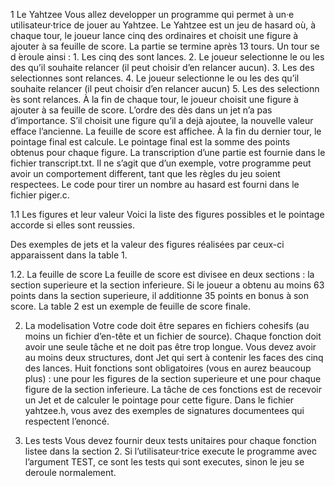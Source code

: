 1 Le Yahtzee
  Vous allez developper un programme qui permet à un·e utilisateur·trice de jouer au Yahtzee. Le Yahtzee est un jeu de hasard où, à chaque tour, le joueur lance cinq des ordinaires et choisit une figure à ajouter à sa feuille de score. La partie se termine après 13 tours.
Un tour se d ́eroule ainsi :
    1. Les cinq des sont lances.
    2. Le joueur selectionne le ou les des qu’il souhaite relancer (il peut choisir d’en relancer aucun).
    3. Les des selectionnes sont relances.
    4. Le joueur selectionne le ou les des qu’il souhaite relancer (il peut choisir d’en relancer aucun)
    5. Les des selectionn ́es sont relances.
  À la fin de chaque tour, le joueur choisit une figure à ajouter à sa feuille de score. L’ordre des dès dans un jet n’a pas d’importance. S’il choisit une figure qu’il a dejà ajoutee, la nouvelle valeur efface l’ancienne. La feuille de score est affichee.
  À la fin du dernier tour, le pointage final est calcule. Le pointage final est la somme des points obtenus pour chaque figure.
  La transcription d’une partie est fournie dans le fichier transcript.txt. Il ne s’agit que d’un exemple, votre programme peut avoir un comportement different, tant que les règles du jeu soient respectees.
  Le code pour tirer un nombre au hasard est fourni dans le fichier piger.c.

1.1 Les figures et leur valeur
  Voici la liste des figures possibles et le pointage accorde si elles sont reussies.

  Des exemples de jets et la valeur des figures réalisées par ceux-ci apparaissent dans la table 1.

1.2. La feuille de score
  La feuille de score est divisee en deux sections : la section superieure et la section inferieure. Si le joueur a obtenu au moins 63 points dans la section superieure, il additionne 35 points en bonus à son score. La table 2 est un exemple de feuille de score finale.


2. La modelisation
  Votre code doit être separes en fichiers cohesifs (au moins un fichier d’en-tête et un fichier de source). Chaque fonction doit avoir une seule tâche et ne doit pas être trop longue.
  Vous devez avoir au moins deux structures, dont Jet qui sert à contenir les faces des cinq des lances.
  Huit fonctions sont obligatoires (vous en aurez beaucoup plus) : une pour les figures de la section superieure et une pour chaque figure de la section inferieure. La tâche de ces fonctions est de recevoir un Jet et de calculer le pointage pour cette figure. Dans le fichier yahtzee.h, vous avez des exemples de signatures documentees qui respectent l’enoncé.
  
3. Les tests
Vous devez fournir deux tests unitaires pour chaque fonction listee dans la section 2. Si l’utilisateur·trice execute le programme avec l’argument TEST, ce sont les tests qui sont executes, sinon le jeu se deroule normalement.
